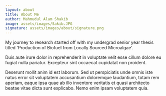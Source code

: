 ```yaml
---
layout: about
title: About Me
author: Mahmudul Alam Shakib
image: assets/images/Sakib.JPG
signature: assets/images/about/signature.png
---
```


My journey to research started off with my undergrad senior year thesis titled 'Production of Biofuel from Locally Sourced Microalgae'. 

Duis aute irure dolor in reprehenderit in voluptate velit esse cillum dolore eu fugiat nulla pariatur.
Excepteur sint occaecat cupidatat non proident.

Deserunt mollit anim id est laborum. Sed ut perspiciatis unde omnis iste natus error sit voluptatem
accusantium doloremque laudantium, totam rem aperiam, eaque ipsa quae ab illo inventore veritatis et quasi
architecto beatae vitae dicta sunt explicabo. Nemo enim ipsam voluptatem quia.
